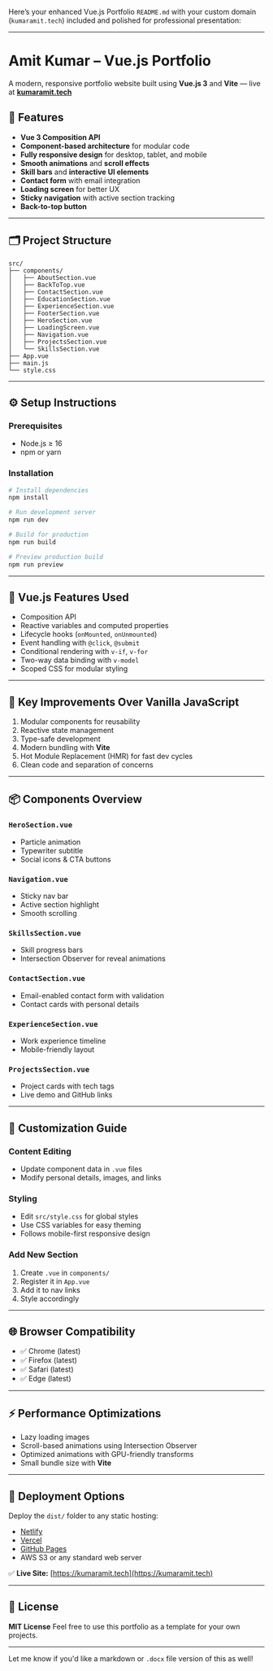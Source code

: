 Here’s your enhanced Vue.js Portfolio `README.md` with your custom domain (`kumaramit.tech`) included and polished for professional presentation:

---

# **Amit Kumar – Vue.js Portfolio**

A modern, responsive portfolio website built using **Vue.js 3** and **Vite** — live at [**kumaramit.tech**](https://kumaramit.tech)

## 🚀 Features

* **Vue 3 Composition API**
* **Component-based architecture** for modular code
* **Fully responsive design** for desktop, tablet, and mobile
* **Smooth animations** and **scroll effects**
* **Skill bars** and **interactive UI elements**
* **Contact form** with email integration
* **Loading screen** for better UX
* **Sticky navigation** with active section tracking
* **Back-to-top button**

---

## 🗂️ Project Structure

```
src/
├── components/
│   ├── AboutSection.vue
│   ├── BackToTop.vue
│   ├── ContactSection.vue
│   ├── EducationSection.vue
│   ├── ExperienceSection.vue
│   ├── FooterSection.vue
│   ├── HeroSection.vue
│   ├── LoadingScreen.vue
│   ├── Navigation.vue
│   ├── ProjectsSection.vue
│   └── SkillsSection.vue
├── App.vue
├── main.js
└── style.css
```

---

## ⚙️ Setup Instructions

### Prerequisites

* Node.js ≥ 16
* npm or yarn

### Installation

```bash
# Install dependencies
npm install

# Run development server
npm run dev

# Build for production
npm run build

# Preview production build
npm run preview
```

---

## 🔧 Vue.js Features Used

* Composition API
* Reactive variables and computed properties
* Lifecycle hooks (`onMounted`, `onUnmounted`)
* Event handling with `@click`, `@submit`
* Conditional rendering with `v-if`, `v-for`
* Two-way data binding with `v-model`
* Scoped CSS for modular styling

---

## 🔁 Key Improvements Over Vanilla JavaScript

1. Modular components for reusability
2. Reactive state management
3. Type-safe development
4. Modern bundling with **Vite**
5. Hot Module Replacement (HMR) for fast dev cycles
6. Clean code and separation of concerns

---

## 📦 Components Overview

### `HeroSection.vue`

* Particle animation
* Typewriter subtitle
* Social icons & CTA buttons

### `Navigation.vue`

* Sticky nav bar
* Active section highlight
* Smooth scrolling

### `SkillsSection.vue`

* Skill progress bars
* Intersection Observer for reveal animations

### `ContactSection.vue`

* Email-enabled contact form with validation
* Contact cards with personal details

### `ExperienceSection.vue`

* Work experience timeline
* Mobile-friendly layout

### `ProjectsSection.vue`

* Project cards with tech tags
* Live demo and GitHub links

---

## 🎨 Customization Guide

### Content Editing

* Update component data in `.vue` files
* Modify personal details, images, and links

### Styling

* Edit `src/style.css` for global styles
* Use CSS variables for easy theming
* Follows mobile-first responsive design

### Add New Section

1. Create `.vue` in `components/`
2. Register it in `App.vue`
3. Add it to nav links
4. Style accordingly

---

## 🌐 Browser Compatibility

* ✅ Chrome (latest)
* ✅ Firefox (latest)
* ✅ Safari (latest)
* ✅ Edge (latest)

---

## ⚡ Performance Optimizations

* Lazy loading images
* Scroll-based animations using Intersection Observer
* Optimized animations with GPU-friendly transforms
* Small bundle size with **Vite**

---

## 🚀 Deployment Options

Deploy the `dist/` folder to any static hosting:

* [Netlify](https://www.netlify.com/)
* [Vercel](https://vercel.com/)
* [GitHub Pages](https://pages.github.com/)
* AWS S3 or any standard web server

✅ **Live Site:** [https://kumaramit.tech](https://kumaramit.tech)

---

## 📄 License

**MIT License**
Feel free to use this portfolio as a template for your own projects.

---

Let me know if you'd like a markdown or `.docx` file version of this as well!

